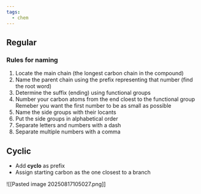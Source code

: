 ```yaml
---
tags:
  - chem
---
```


## Regular
### Rules for naming
1. Locate the main chain (the longest carbon chain in the compound)
2. Name the parent chain using the prefix representing that number (find the root word)
3. Determine the suffix (ending) using functional groups
4. Number your carbon atoms from the end cloest to the functional group
	Remeber you want the first number to be as small as possible 
5. Name the side groups with their locants
6. Put the side groups in alphabetical order
7. Separate letters and numbers with a dash
8. Separate multiple numbers with a comma 
## Cyclic
- Add **cyclo** as prefix
- Assign starting carbon as the one closest to a branch 


![[Pasted image 20250817105027.png]]
